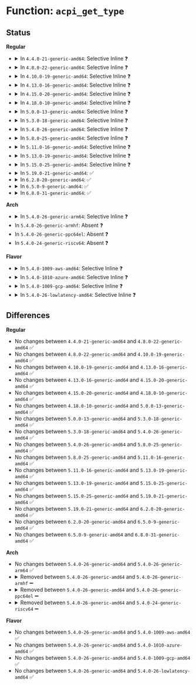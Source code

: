 # Function: <code>acpi_get_type</code>

## Status
<b>Regular</b>
<ul>
<li>
<details>
<summary>In <code>4.4.0-21-generic-amd64</code>: Selective Inline ❓</summary>

```c
acpi_status acpi_get_type(acpi_handle handle, acpi_object_type * ret_type)
```

```json
{
  "name": "acpi_get_type",
  "collision_type": "Unique Global",
  "inline_type": "Selective",
  "funcs": [
    {
      "addr": 18446744071583696327,
      "name": "acpi_get_type",
      "external": true,
      "loc": "drivers/acpi/acpica/nsxfobj.c:66",
      "file": "drivers/acpi/acpica/nsxfobj.c",
      "inline": "not declared, inlined",
      "caller_inline": [],
      "caller_func": [
        "drivers/acpi/device_sysfs.c:acpi_eject_store",
        "drivers/acpi/scan.c:acpi_bus_check_add",
        "drivers/acpi/processor_pdc.c:early_init_pdc",
        "drivers/acpi/acpica/hwpci.c:acpi_hw_derive_pci_id",
        "drivers/xen/xen-acpi-processor.c:read_acpi_id"
      ]
    }
  ],
  "symbols": [
    {
      "addr": 18446744071583696327,
      "name": "acpi_get_type",
      "section": ".text",
      "bind": "STB_GLOBAL",
      "size": 110
    }
  ]
}
```
</details>
</li>
<li>
<details>
<summary>In <code>4.8.0-22-generic-amd64</code>: Selective Inline ❓</summary>

```c
acpi_status acpi_get_type(acpi_handle handle, acpi_object_type * ret_type)
```

```json
{
  "name": "acpi_get_type",
  "collision_type": "Unique Global",
  "inline_type": "Selective",
  "funcs": [
    {
      "addr": 18446744071584020667,
      "name": "acpi_get_type",
      "external": true,
      "loc": "drivers/acpi/acpica/nsxfobj.c:66",
      "file": "drivers/acpi/acpica/nsxfobj.c",
      "inline": "not declared, inlined",
      "caller_inline": [],
      "caller_func": [
        "drivers/acpi/device_sysfs.c:acpi_eject_store",
        "drivers/acpi/scan.c:acpi_bus_check_add",
        "drivers/acpi/processor_pdc.c:early_init_pdc",
        "drivers/acpi/acpica/hwpci.c:acpi_hw_derive_pci_id",
        "drivers/xen/xen-acpi-processor.c:read_acpi_id"
      ]
    }
  ],
  "symbols": [
    {
      "addr": 18446744071584020667,
      "name": "acpi_get_type",
      "section": ".text",
      "bind": "STB_GLOBAL",
      "size": 110
    }
  ]
}
```
</details>
</li>
<li>
<details>
<summary>In <code>4.10.0-19-generic-amd64</code>: Selective Inline ❓</summary>

```c
acpi_status acpi_get_type(acpi_handle handle, acpi_object_type * ret_type)
```

```json
{
  "name": "acpi_get_type",
  "collision_type": "Unique Global",
  "inline_type": "Selective",
  "funcs": [
    {
      "addr": 18446744071584162576,
      "name": "acpi_get_type",
      "external": true,
      "loc": "drivers/acpi/acpica/nsxfobj.c:66",
      "file": "drivers/acpi/acpica/nsxfobj.c",
      "inline": "not declared, inlined",
      "caller_inline": [],
      "caller_func": [
        "drivers/acpi/device_sysfs.c:acpi_eject_store",
        "drivers/acpi/scan.c:acpi_bus_check_add",
        "drivers/acpi/processor_core.c:set_processor_node_mapping",
        "drivers/acpi/processor_pdc.c:early_init_pdc",
        "drivers/acpi/acpica/hwpci.c:acpi_hw_derive_pci_id",
        "drivers/xen/xen-acpi-processor.c:read_acpi_id"
      ]
    }
  ],
  "symbols": [
    {
      "addr": 18446744071584162576,
      "name": "acpi_get_type",
      "section": ".text",
      "bind": "STB_GLOBAL",
      "size": 110
    }
  ]
}
```
</details>
</li>
<li>
<details>
<summary>In <code>4.13.0-16-generic-amd64</code>: Selective Inline ❓</summary>

```c
acpi_status acpi_get_type(acpi_handle handle, acpi_object_type * ret_type)
```

```json
{
  "name": "acpi_get_type",
  "collision_type": "Unique Global",
  "inline_type": "Selective",
  "funcs": [
    {
      "addr": 18446744071584229979,
      "name": "acpi_get_type",
      "external": true,
      "loc": "drivers/acpi/acpica/nsxfobj.c:66",
      "file": "drivers/acpi/acpica/nsxfobj.c",
      "inline": "not declared, inlined",
      "caller_inline": [],
      "caller_func": [
        "drivers/acpi/device_sysfs.c:acpi_eject_store",
        "drivers/acpi/scan.c:acpi_bus_check_add",
        "drivers/acpi/acpi_processor.c:acpi_processor_ids_walk",
        "drivers/acpi/processor_pdc.c:early_init_pdc",
        "drivers/acpi/acpica/hwpci.c:acpi_hw_derive_pci_id",
        "drivers/xen/xen-acpi-processor.c:read_acpi_id"
      ]
    }
  ],
  "symbols": [
    {
      "addr": 18446744071584229979,
      "name": "acpi_get_type",
      "section": ".text",
      "bind": "STB_GLOBAL",
      "size": 111
    }
  ]
}
```
</details>
</li>
<li>
<details>
<summary>In <code>4.15.0-20-generic-amd64</code>: Selective Inline ❓</summary>

```c
acpi_status acpi_get_type(acpi_handle handle, acpi_object_type * ret_type)
```

```json
{
  "name": "acpi_get_type",
  "collision_type": "Unique Global",
  "inline_type": "Selective",
  "funcs": [
    {
      "addr": 18446744071584575967,
      "name": "acpi_get_type",
      "external": true,
      "loc": "drivers/acpi/acpica/nsxfobj.c:66",
      "file": "drivers/acpi/acpica/nsxfobj.c",
      "inline": "not declared, inlined",
      "caller_inline": [],
      "caller_func": [
        "drivers/acpi/device_sysfs.c:acpi_eject_store",
        "drivers/acpi/scan.c:acpi_bus_check_add",
        "drivers/acpi/acpi_processor.c:acpi_processor_ids_walk",
        "drivers/acpi/processor_pdc.c:early_init_pdc",
        "drivers/acpi/acpica/hwpci.c:acpi_hw_derive_pci_id",
        "drivers/xen/xen-acpi-processor.c:read_acpi_id"
      ]
    }
  ],
  "symbols": [
    {
      "addr": 18446744071584575967,
      "name": "acpi_get_type",
      "section": ".text",
      "bind": "STB_GLOBAL",
      "size": 111
    }
  ]
}
```
</details>
</li>
<li>
<details>
<summary>In <code>4.18.0-10-generic-amd64</code>: Selective Inline ❓</summary>

```c
acpi_status acpi_get_type(acpi_handle handle, acpi_object_type * ret_type)
```

```json
{
  "name": "acpi_get_type",
  "collision_type": "Unique Global",
  "inline_type": "Selective",
  "funcs": [
    {
      "addr": 18446744071584801096,
      "name": "acpi_get_type",
      "external": true,
      "loc": "drivers/acpi/acpica/nsxfobj.c:30",
      "file": "drivers/acpi/acpica/nsxfobj.c",
      "inline": "not declared, inlined",
      "caller_inline": [],
      "caller_func": [
        "drivers/acpi/device_sysfs.c:acpi_eject_store",
        "drivers/acpi/scan.c:acpi_bus_check_add",
        "drivers/acpi/acpi_processor.c:acpi_processor_ids_walk",
        "drivers/acpi/processor_pdc.c:early_init_pdc",
        "drivers/acpi/acpica/hwpci.c:acpi_hw_derive_pci_id",
        "drivers/xen/xen-acpi-processor.c:read_acpi_id"
      ]
    }
  ],
  "symbols": [
    {
      "addr": 18446744071584801096,
      "name": "acpi_get_type",
      "section": ".text",
      "bind": "STB_GLOBAL",
      "size": 111
    }
  ]
}
```
</details>
</li>
<li>
<details>
<summary>In <code>5.0.0-13-generic-amd64</code>: Selective Inline ❓</summary>

```c
acpi_status acpi_get_type(acpi_handle handle, acpi_object_type * ret_type)
```

```json
{
  "name": "acpi_get_type",
  "collision_type": "Unique Global",
  "inline_type": "Selective",
  "funcs": [
    {
      "addr": 18446744071584903481,
      "name": "acpi_get_type",
      "external": true,
      "loc": "drivers/acpi/acpica/nsxfobj.c:30",
      "file": "drivers/acpi/acpica/nsxfobj.c",
      "inline": "not declared, inlined",
      "caller_inline": [],
      "caller_func": [
        "drivers/acpi/device_sysfs.c:acpi_eject_store",
        "drivers/acpi/scan.c:acpi_bus_check_add",
        "drivers/acpi/acpi_processor.c:acpi_processor_ids_walk",
        "drivers/acpi/processor_pdc.c:early_init_pdc",
        "drivers/acpi/acpica/hwpci.c:acpi_hw_derive_pci_id",
        "drivers/xen/xen-acpi-processor.c:read_acpi_id"
      ]
    }
  ],
  "symbols": [
    {
      "addr": 18446744071584903481,
      "name": "acpi_get_type",
      "section": ".text",
      "bind": "STB_GLOBAL",
      "size": 111
    }
  ]
}
```
</details>
</li>
<li>
<details>
<summary>In <code>5.3.0-18-generic-amd64</code>: Selective Inline ❓</summary>

```c
acpi_status acpi_get_type(acpi_handle handle, acpi_object_type * ret_type)
```

```json
{
  "name": "acpi_get_type",
  "collision_type": "Unique Global",
  "inline_type": "Selective",
  "funcs": [
    {
      "addr": 18446744071585106529,
      "name": "acpi_get_type",
      "external": true,
      "loc": "drivers/acpi/acpica/nsxfobj.c:30",
      "file": "drivers/acpi/acpica/nsxfobj.c",
      "inline": "not declared, inlined",
      "caller_inline": [],
      "caller_func": [
        "drivers/acpi/device_sysfs.c:acpi_eject_store",
        "drivers/acpi/scan.c:acpi_bus_check_add",
        "drivers/acpi/acpi_processor.c:acpi_processor_ids_walk",
        "drivers/acpi/processor_pdc.c:early_init_pdc",
        "drivers/acpi/acpica/hwpci.c:acpi_hw_derive_pci_id",
        "drivers/xen/xen-acpi-processor.c:read_acpi_id"
      ]
    }
  ],
  "symbols": [
    {
      "addr": 18446744071585106529,
      "name": "acpi_get_type",
      "section": ".text",
      "bind": "STB_GLOBAL",
      "size": 110
    }
  ]
}
```
</details>
</li>
<li>
<details>
<summary>In <code>5.4.0-26-generic-amd64</code>: Selective Inline ❓</summary>

```c
acpi_status acpi_get_type(acpi_handle handle, acpi_object_type * ret_type)
```

```json
{
  "name": "acpi_get_type",
  "collision_type": "Unique Global",
  "inline_type": "Selective",
  "funcs": [
    {
      "addr": 18446744071585242888,
      "name": "acpi_get_type",
      "external": true,
      "loc": "drivers/acpi/acpica/nsxfobj.c:30",
      "file": "drivers/acpi/acpica/nsxfobj.c",
      "inline": "not declared, inlined",
      "caller_inline": [],
      "caller_func": [
        "drivers/acpi/device_sysfs.c:acpi_eject_store",
        "drivers/acpi/scan.c:acpi_bus_check_add",
        "drivers/acpi/acpi_processor.c:acpi_processor_ids_walk",
        "drivers/acpi/processor_pdc.c:early_init_pdc",
        "drivers/acpi/acpica/hwpci.c:acpi_hw_derive_pci_id",
        "drivers/xen/xen-acpi-processor.c:read_acpi_id"
      ]
    }
  ],
  "symbols": [
    {
      "addr": 18446744071585242888,
      "name": "acpi_get_type",
      "section": ".text",
      "bind": "STB_GLOBAL",
      "size": 110
    }
  ]
}
```
</details>
</li>
<li>
<details>
<summary>In <code>5.8.0-25-generic-amd64</code>: Selective Inline ❓</summary>

```c
acpi_status acpi_get_type(acpi_handle handle, acpi_object_type * ret_type)
```

```json
{
  "name": "acpi_get_type",
  "collision_type": "Unique Global",
  "inline_type": "Selective",
  "funcs": [
    {
      "addr": 18446744071585948759,
      "name": "acpi_get_type",
      "external": true,
      "loc": "drivers/acpi/acpica/nsxfobj.c:30",
      "file": "drivers/acpi/acpica/nsxfobj.c",
      "inline": "not declared, inlined",
      "caller_inline": [],
      "caller_func": [
        "drivers/acpi/device_sysfs.c:acpi_eject_store",
        "drivers/acpi/scan.c:acpi_bus_check_add",
        "drivers/acpi/acpi_processor.c:acpi_processor_ids_walk",
        "drivers/acpi/processor_pdc.c:processor_physically_present",
        "drivers/acpi/acpica/hwpci.c:acpi_hw_get_pci_device_info",
        "drivers/xen/xen-acpi-processor.c:read_acpi_id"
      ]
    }
  ],
  "symbols": [
    {
      "addr": 18446744071585948759,
      "name": "acpi_get_type",
      "section": ".text",
      "bind": "STB_GLOBAL",
      "size": 110
    }
  ]
}
```
</details>
</li>
<li>
<details>
<summary>In <code>5.11.0-16-generic-amd64</code>: Selective Inline ❓</summary>

```c
acpi_status acpi_get_type(acpi_handle handle, acpi_object_type * ret_type)
```

```json
{
  "name": "acpi_get_type",
  "collision_type": "Unique Global",
  "inline_type": "Selective",
  "funcs": [
    {
      "addr": 18446744071586071673,
      "name": "acpi_get_type",
      "external": true,
      "loc": "drivers/acpi/acpica/nsxfobj.c:31",
      "file": "drivers/acpi/acpica/nsxfobj.c",
      "inline": "not declared, inlined",
      "caller_inline": [],
      "caller_func": [
        "drivers/acpi/device_sysfs.c:acpi_eject_store",
        "drivers/acpi/scan.c:acpi_bus_check_add",
        "drivers/acpi/acpi_processor.c:acpi_processor_ids_walk",
        "drivers/acpi/processor_pdc.c:processor_physically_present",
        "drivers/acpi/acpica/hwpci.c:acpi_hw_get_pci_device_info",
        "drivers/xen/xen-acpi-processor.c:read_acpi_id"
      ]
    }
  ],
  "symbols": [
    {
      "addr": 18446744071586071673,
      "name": "acpi_get_type",
      "section": ".text",
      "bind": "STB_GLOBAL",
      "size": 110
    }
  ]
}
```
</details>
</li>
<li>
<details>
<summary>In <code>5.13.0-19-generic-amd64</code>: Selective Inline ❓</summary>

```c
acpi_status acpi_get_type(acpi_handle handle, acpi_object_type * ret_type)
```

```json
{
  "name": "acpi_get_type",
  "collision_type": "Unique Global",
  "inline_type": "Selective",
  "funcs": [
    {
      "addr": 18446744071585948491,
      "name": "acpi_get_type",
      "external": true,
      "loc": "drivers/acpi/acpica/nsxfobj.c:31",
      "file": "drivers/acpi/acpica/nsxfobj.c",
      "inline": "not declared, inlined",
      "caller_inline": [],
      "caller_func": [
        "drivers/acpi/device_sysfs.c:eject_store",
        "drivers/acpi/scan.c:acpi_bus_check_add",
        "drivers/acpi/acpi_processor.c:acpi_processor_ids_walk",
        "drivers/acpi/processor_pdc.c:early_init_pdc",
        "drivers/acpi/acpica/hwpci.c:acpi_hw_process_pci_list",
        "drivers/xen/xen-acpi-processor.c:read_acpi_id"
      ]
    }
  ],
  "symbols": [
    {
      "addr": 18446744071585948491,
      "name": "acpi_get_type",
      "section": ".text",
      "bind": "STB_GLOBAL",
      "size": 110
    }
  ]
}
```
</details>
</li>
<li>
<details>
<summary>In <code>5.15.0-25-generic-amd64</code>: Selective Inline ❓</summary>

```c
acpi_status acpi_get_type(acpi_handle handle, acpi_object_type * ret_type)
```

```json
{
  "name": "acpi_get_type",
  "collision_type": "Unique Global",
  "inline_type": "Selective",
  "funcs": [
    {
      "addr": 18446744071586436790,
      "name": "acpi_get_type",
      "external": true,
      "loc": "drivers/acpi/acpica/nsxfobj.c:31",
      "file": "drivers/acpi/acpica/nsxfobj.c",
      "inline": "not declared, inlined",
      "caller_inline": [],
      "caller_func": [
        "drivers/acpi/device_sysfs.c:eject_store",
        "drivers/acpi/scan.c:acpi_bus_check_add",
        "drivers/acpi/acpi_processor.c:acpi_processor_ids_walk",
        "drivers/acpi/processor_pdc.c:early_init_pdc",
        "drivers/acpi/acpica/hwpci.c:acpi_hw_process_pci_list",
        "drivers/xen/xen-acpi-processor.c:read_acpi_id"
      ]
    }
  ],
  "symbols": [
    {
      "addr": 18446744071586436790,
      "name": "acpi_get_type",
      "section": ".text",
      "bind": "STB_GLOBAL",
      "size": 110
    }
  ]
}
```
</details>
</li>
<li>
<details>
<summary>In <code>5.19.0-21-generic-amd64</code>: ✅</summary>

```c
acpi_status acpi_get_type(acpi_handle handle, acpi_object_type * ret_type)
```

```json
{
  "name": "acpi_get_type",
  "collision_type": "Unique Global",
  "inline_type": "No",
  "funcs": [
    {
      "addr": 18446744071587688095,
      "name": "acpi_get_type",
      "external": true,
      "loc": "drivers/acpi/acpica/nsxfobj.c:31",
      "file": "drivers/acpi/acpica/nsxfobj.c",
      "inline": "seen, unknown",
      "caller_inline": [],
      "caller_func": [
        "drivers/acpi/device_sysfs.c:eject_store",
        "drivers/acpi/scan.c:acpi_bus_check_add",
        "drivers/acpi/acpi_processor.c:acpi_processor_ids_walk",
        "drivers/acpi/processor_pdc.c:early_init_pdc",
        "drivers/acpi/acpica/hwpci.c:acpi_hw_process_pci_list",
        "drivers/xen/xen-acpi-processor.c:read_acpi_id"
      ]
    }
  ],
  "symbols": [
    {
      "addr": 18446744071587688095,
      "name": "acpi_get_type",
      "section": ".text",
      "bind": "STB_GLOBAL",
      "size": 124
    }
  ]
}
```
</details>
</li>
<li>
<details>
<summary>In <code>6.2.0-20-generic-amd64</code>: ✅</summary>

```c
acpi_status acpi_get_type(acpi_handle handle, acpi_object_type * ret_type)
```

```json
{
  "name": "acpi_get_type",
  "collision_type": "Unique Global",
  "inline_type": "No",
  "funcs": [
    {
      "addr": 18446744071588999440,
      "name": "acpi_get_type",
      "external": true,
      "loc": "drivers/acpi/acpica/nsxfobj.c:31",
      "file": "drivers/acpi/acpica/nsxfobj.c",
      "inline": "seen, unknown",
      "caller_inline": [],
      "caller_func": [
        "drivers/acpi/device_sysfs.c:eject_store",
        "drivers/acpi/scan.c:acpi_bus_check_add",
        "drivers/acpi/acpi_processor.c:acpi_processor_ids_walk",
        "drivers/acpi/processor_pdc.c:early_init_pdc",
        "drivers/acpi/acpica/hwpci.c:acpi_hw_process_pci_list",
        "drivers/xen/xen-acpi-processor.c:read_acpi_id"
      ]
    }
  ],
  "symbols": [
    {
      "addr": 18446744071588999440,
      "name": "acpi_get_type",
      "section": ".text",
      "bind": "STB_GLOBAL",
      "size": 150
    }
  ]
}
```
</details>
</li>
<li>
<details>
<summary>In <code>6.5.0-9-generic-amd64</code>: ✅</summary>

```c
acpi_status acpi_get_type(acpi_handle handle, acpi_object_type * ret_type)
```

```json
{
  "name": "acpi_get_type",
  "collision_type": "Unique Global",
  "inline_type": "No",
  "funcs": [
    {
      "addr": 18446744071589289984,
      "name": "acpi_get_type",
      "external": true,
      "loc": "drivers/acpi/acpica/nsxfobj.c:31",
      "file": "drivers/acpi/acpica/nsxfobj.c",
      "inline": "seen, unknown",
      "caller_inline": [],
      "caller_func": [
        "drivers/acpi/device_sysfs.c:eject_store",
        "drivers/acpi/scan.c:acpi_bus_check_add",
        "drivers/acpi/acpi_processor.c:acpi_processor_ids_walk",
        "drivers/acpi/processor_pdc.c:early_init_pdc",
        "drivers/acpi/acpica/hwpci.c:acpi_hw_process_pci_list",
        "drivers/xen/xen-acpi-processor.c:read_acpi_id"
      ]
    }
  ],
  "symbols": [
    {
      "addr": 18446744071589289984,
      "name": "acpi_get_type",
      "section": ".text",
      "bind": "STB_GLOBAL",
      "size": 150
    }
  ]
}
```
</details>
</li>
<li>
<details>
<summary>In <code>6.8.0-31-generic-amd64</code>: ✅</summary>

```c
acpi_status acpi_get_type(acpi_handle handle, acpi_object_type * ret_type)
```

```json
{
  "name": "acpi_get_type",
  "collision_type": "Unique Global",
  "inline_type": "No",
  "funcs": [
    {
      "addr": 18446744071589596752,
      "name": "acpi_get_type",
      "external": true,
      "loc": "drivers/acpi/acpica/nsxfobj.c:31",
      "file": "drivers/acpi/acpica/nsxfobj.c",
      "inline": "seen, unknown",
      "caller_inline": [],
      "caller_func": [
        "drivers/acpi/device_sysfs.c:eject_store",
        "drivers/acpi/scan.c:acpi_bus_check_add",
        "drivers/acpi/acpi_processor.c:acpi_processor_ids_walk",
        "drivers/acpi/acpi_processor.c:processor_physically_present",
        "drivers/acpi/acpica/hwpci.c:acpi_hw_process_pci_list",
        "drivers/xen/xen-acpi-processor.c:read_acpi_id"
      ]
    }
  ],
  "symbols": [
    {
      "addr": 18446744071589596752,
      "name": "acpi_get_type",
      "section": ".text",
      "bind": "STB_GLOBAL",
      "size": 150
    }
  ]
}
```
</details>
</li>
</ul>
<b>Arch</b>
<ul>
<li>
<details>
<summary>In <code>5.4.0-26-generic-arm64</code>: Selective Inline ❓</summary>

```c
acpi_status acpi_get_type(acpi_handle handle, acpi_object_type * ret_type)
```

```json
{
  "name": "acpi_get_type",
  "collision_type": "Unique Global",
  "inline_type": "Selective",
  "funcs": [
    {
      "addr": 18446603336497568244,
      "name": "acpi_get_type",
      "external": true,
      "loc": "drivers/acpi/acpica/nsxfobj.c:30",
      "file": "drivers/acpi/acpica/nsxfobj.c",
      "inline": "not declared, inlined",
      "caller_inline": [],
      "caller_func": [
        "drivers/acpi/device_sysfs.c:acpi_eject_store",
        "drivers/acpi/scan.c:acpi_bus_check_add",
        "drivers/acpi/acpi_processor.c:acpi_processor_ids_walk",
        "drivers/acpi/acpica/hwpci.c:acpi_hw_derive_pci_id"
      ]
    }
  ],
  "symbols": [
    {
      "addr": 18446603336497568244,
      "name": "acpi_get_type",
      "section": ".text",
      "bind": "STB_GLOBAL",
      "size": 120
    }
  ]
}
```
</details>
</li>
<li>
In <code>5.4.0-26-generic-armhf</code>: Absent ❓
</li>
<li>
In <code>5.4.0-26-generic-ppc64el</code>: Absent ❓
</li>
<li>
In <code>5.4.0-24-generic-riscv64</code>: Absent ❓
</li>
</ul>
<b>Flavor</b>
<ul>
<li>
<details>
<summary>In <code>5.4.0-1009-aws-amd64</code>: Selective Inline ❓</summary>

```c
acpi_status acpi_get_type(acpi_handle handle, acpi_object_type * ret_type)
```

```json
{
  "name": "acpi_get_type",
  "collision_type": "Unique Global",
  "inline_type": "Selective",
  "funcs": [
    {
      "addr": 18446744071585099882,
      "name": "acpi_get_type",
      "external": true,
      "loc": "drivers/acpi/acpica/nsxfobj.c:30",
      "file": "drivers/acpi/acpica/nsxfobj.c",
      "inline": "not declared, inlined",
      "caller_inline": [],
      "caller_func": [
        "drivers/acpi/device_sysfs.c:acpi_eject_store",
        "drivers/acpi/scan.c:acpi_bus_check_add",
        "drivers/acpi/acpi_processor.c:acpi_processor_ids_walk",
        "drivers/acpi/processor_pdc.c:early_init_pdc",
        "drivers/acpi/acpica/hwpci.c:acpi_hw_derive_pci_id",
        "drivers/xen/xen-acpi-processor.c:read_acpi_id"
      ]
    }
  ],
  "symbols": [
    {
      "addr": 18446744071585099882,
      "name": "acpi_get_type",
      "section": ".text",
      "bind": "STB_GLOBAL",
      "size": 110
    }
  ]
}
```
</details>
</li>
<li>
<details>
<summary>In <code>5.4.0-1010-azure-amd64</code>: Selective Inline ❓</summary>

```c
acpi_status acpi_get_type(acpi_handle handle, acpi_object_type * ret_type)
```

```json
{
  "name": "acpi_get_type",
  "collision_type": "Unique Global",
  "inline_type": "Selective",
  "funcs": [
    {
      "addr": 18446744071585015209,
      "name": "acpi_get_type",
      "external": true,
      "loc": "drivers/acpi/acpica/nsxfobj.c:30",
      "file": "drivers/acpi/acpica/nsxfobj.c",
      "inline": "not declared, inlined",
      "caller_inline": [],
      "caller_func": [
        "drivers/acpi/device_sysfs.c:acpi_eject_store",
        "drivers/acpi/scan.c:acpi_bus_check_add",
        "drivers/acpi/acpi_processor.c:acpi_processor_ids_walk",
        "drivers/acpi/processor_pdc.c:early_init_pdc",
        "drivers/acpi/acpica/hwpci.c:acpi_hw_derive_pci_id"
      ]
    }
  ],
  "symbols": [
    {
      "addr": 18446744071585015209,
      "name": "acpi_get_type",
      "section": ".text",
      "bind": "STB_GLOBAL",
      "size": 110
    }
  ]
}
```
</details>
</li>
<li>
<details>
<summary>In <code>5.4.0-1009-gcp-amd64</code>: Selective Inline ❓</summary>

```c
acpi_status acpi_get_type(acpi_handle handle, acpi_object_type * ret_type)
```

```json
{
  "name": "acpi_get_type",
  "collision_type": "Unique Global",
  "inline_type": "Selective",
  "funcs": [
    {
      "addr": 18446744071585194472,
      "name": "acpi_get_type",
      "external": true,
      "loc": "drivers/acpi/acpica/nsxfobj.c:30",
      "file": "drivers/acpi/acpica/nsxfobj.c",
      "inline": "not declared, inlined",
      "caller_inline": [],
      "caller_func": [
        "drivers/acpi/device_sysfs.c:acpi_eject_store",
        "drivers/acpi/scan.c:acpi_bus_check_add",
        "drivers/acpi/acpi_processor.c:acpi_processor_ids_walk",
        "drivers/acpi/processor_pdc.c:early_init_pdc",
        "drivers/acpi/acpica/hwpci.c:acpi_hw_derive_pci_id",
        "drivers/xen/xen-acpi-processor.c:read_acpi_id"
      ]
    }
  ],
  "symbols": [
    {
      "addr": 18446744071585194472,
      "name": "acpi_get_type",
      "section": ".text",
      "bind": "STB_GLOBAL",
      "size": 110
    }
  ]
}
```
</details>
</li>
<li>
<details>
<summary>In <code>5.4.0-26-lowlatency-amd64</code>: Selective Inline ❓</summary>

```c
acpi_status acpi_get_type(acpi_handle handle, acpi_object_type * ret_type)
```

```json
{
  "name": "acpi_get_type",
  "collision_type": "Unique Global",
  "inline_type": "Selective",
  "funcs": [
    {
      "addr": 18446744071585300632,
      "name": "acpi_get_type",
      "external": true,
      "loc": "drivers/acpi/acpica/nsxfobj.c:30",
      "file": "drivers/acpi/acpica/nsxfobj.c",
      "inline": "not declared, inlined",
      "caller_inline": [],
      "caller_func": [
        "drivers/acpi/device_sysfs.c:acpi_eject_store",
        "drivers/acpi/scan.c:acpi_bus_check_add",
        "drivers/acpi/acpi_processor.c:acpi_processor_ids_walk",
        "drivers/acpi/processor_pdc.c:early_init_pdc",
        "drivers/acpi/acpica/hwpci.c:acpi_hw_derive_pci_id",
        "drivers/xen/xen-acpi-processor.c:read_acpi_id"
      ]
    }
  ],
  "symbols": [
    {
      "addr": 18446744071585300632,
      "name": "acpi_get_type",
      "section": ".text",
      "bind": "STB_GLOBAL",
      "size": 110
    }
  ]
}
```
</details>
</li>
</ul>

## Differences
<b>Regular</b>
<ul>
<li>
No changes between <code>4.4.0-21-generic-amd64</code> and <code>4.8.0-22-generic-amd64</code> ✅
</li>
<li>
No changes between <code>4.8.0-22-generic-amd64</code> and <code>4.10.0-19-generic-amd64</code> ✅
</li>
<li>
No changes between <code>4.10.0-19-generic-amd64</code> and <code>4.13.0-16-generic-amd64</code> ✅
</li>
<li>
No changes between <code>4.13.0-16-generic-amd64</code> and <code>4.15.0-20-generic-amd64</code> ✅
</li>
<li>
No changes between <code>4.15.0-20-generic-amd64</code> and <code>4.18.0-10-generic-amd64</code> ✅
</li>
<li>
No changes between <code>4.18.0-10-generic-amd64</code> and <code>5.0.0-13-generic-amd64</code> ✅
</li>
<li>
No changes between <code>5.0.0-13-generic-amd64</code> and <code>5.3.0-18-generic-amd64</code> ✅
</li>
<li>
No changes between <code>5.3.0-18-generic-amd64</code> and <code>5.4.0-26-generic-amd64</code> ✅
</li>
<li>
No changes between <code>5.4.0-26-generic-amd64</code> and <code>5.8.0-25-generic-amd64</code> ✅
</li>
<li>
No changes between <code>5.8.0-25-generic-amd64</code> and <code>5.11.0-16-generic-amd64</code> ✅
</li>
<li>
No changes between <code>5.11.0-16-generic-amd64</code> and <code>5.13.0-19-generic-amd64</code> ✅
</li>
<li>
No changes between <code>5.13.0-19-generic-amd64</code> and <code>5.15.0-25-generic-amd64</code> ✅
</li>
<li>
No changes between <code>5.15.0-25-generic-amd64</code> and <code>5.19.0-21-generic-amd64</code> ✅
</li>
<li>
No changes between <code>5.19.0-21-generic-amd64</code> and <code>6.2.0-20-generic-amd64</code> ✅
</li>
<li>
No changes between <code>6.2.0-20-generic-amd64</code> and <code>6.5.0-9-generic-amd64</code> ✅
</li>
<li>
No changes between <code>6.5.0-9-generic-amd64</code> and <code>6.8.0-31-generic-amd64</code> ✅
</li>
</ul>
<b>Arch</b>
<ul>
<li>
No changes between <code>5.4.0-26-generic-amd64</code> and <code>5.4.0-26-generic-arm64</code> ✅
</li>
<li>
<details>
<summary>Removed between <code>5.4.0-26-generic-amd64</code> and <code>5.4.0-26-generic-armhf</code> ➖</summary>

```c
acpi_status acpi_get_type(acpi_handle handle, acpi_object_type * ret_type)
```
</details>
</li>
<li>
<details>
<summary>Removed between <code>5.4.0-26-generic-amd64</code> and <code>5.4.0-26-generic-ppc64el</code> ➖</summary>

```c
acpi_status acpi_get_type(acpi_handle handle, acpi_object_type * ret_type)
```
</details>
</li>
<li>
<details>
<summary>Removed between <code>5.4.0-26-generic-amd64</code> and <code>5.4.0-24-generic-riscv64</code> ➖</summary>

```c
acpi_status acpi_get_type(acpi_handle handle, acpi_object_type * ret_type)
```
</details>
</li>
</ul>
<b>Flavor</b>
<ul>
<li>
No changes between <code>5.4.0-26-generic-amd64</code> and <code>5.4.0-1009-aws-amd64</code> ✅
</li>
<li>
No changes between <code>5.4.0-26-generic-amd64</code> and <code>5.4.0-1010-azure-amd64</code> ✅
</li>
<li>
No changes between <code>5.4.0-26-generic-amd64</code> and <code>5.4.0-1009-gcp-amd64</code> ✅
</li>
<li>
No changes between <code>5.4.0-26-generic-amd64</code> and <code>5.4.0-26-lowlatency-amd64</code> ✅
</li>
</ul>
